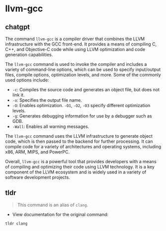 # llvm-gcc 
## chatgpt 
The command `llvm-gcc` is a compiler driver that combines the LLVM infrastructure with the GCC front-end. It provides a means of compiling C, C++, and Objective-C code while using LLVM optimization and code generation capabilities.

The `llvm-gcc` command is used to invoke the compiler and includes a variety of command-line options, which can be used to specify input/output files, compile options, optimization levels, and more. Some of the commonly used options include:

- `-c`: Compiles the source code and generates an object file, but does not link it.
- `-o`: Specifies the output file name.
- `-O`: Enables optimization. `-O1`, `-O2`, `-O3` specify different optimization levels.
- `-g`: Generates debugging information for use by a debugger such as GDB.
- `-Wall`: Enables all warning messages.

The `llvm-gcc` command uses the LLVM infrastructure to generate object code, which is then passed to the backend for further processing. It can compile code for a variety of architectures and operating systems, including x86, ARM, MIPS, and PowerPC.

Overall, `llvm-gcc` is a powerful tool that provides developers with a means of compiling and optimizing their code using LLVM technology. It is a key component of the LLVM ecosystem and is widely used in a variety of software development projects. 

## tldr 
 
> This command is an alias of `clang`.

- View documentation for the original command:

`tldr clang`
